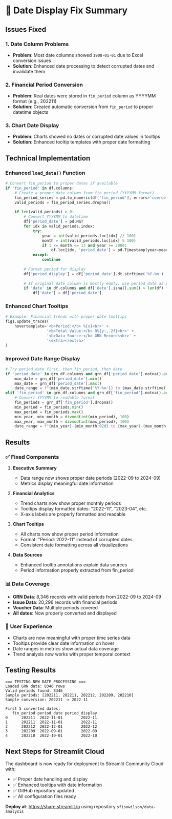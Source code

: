 # 📅 Date Display Fix Summary

## Issues Fixed

### 1. **Date Column Problems**
- **Problem**: Most date columns showed `1900-01-01` due to Excel conversion issues
- **Solution**: Enhanced date processing to detect corrupted dates and invalidate them

### 2. **Financial Period Conversion**
- **Problem**: Real dates were stored in `fin_period` column as YYYYMM format (e.g., 202211)
- **Solution**: Created automatic conversion from `fin_period` to proper datetime objects

### 3. **Chart Date Display**
- **Problem**: Charts showed no dates or corrupted date values in tooltips
- **Solution**: Enhanced tooltip templates with proper date formatting

## Technical Implementation

### Enhanced `load_data()` Function
```python
# Convert fin_period to proper dates if available
if 'fin_period' in df.columns:
    # Create a proper date column from fin_period (YYYYMM format)
    fin_period_series = pd.to_numeric(df['fin_period'], errors='coerce')
    valid_periods = fin_period_series.dropna()
    
    if len(valid_periods) > 0:
        # Convert YYYYMM to datetime
        df['period_date'] = pd.NaT
        for idx in valid_periods.index:
            try:
                year = int(valid_periods.loc[idx] // 100)
                month = int(valid_periods.loc[idx] % 100)
                if 1 <= month <= 12 and year >= 2000:
                    df.loc[idx, 'period_date'] = pd.Timestamp(year=year, month=month, day=1)
            except:
                continue
        
        # Format period for display
        df['period_display'] = df['period_date'].dt.strftime('%Y-%m')
        
        # If original date column is mostly empty, use period_date as primary date
        if 'date' in df.columns and df['date'].isna().sum() > len(df) * 0.8:
            df['date'] = df['period_date']
```

### Enhanced Chart Tooltips
```python
# Example: Financial trends with proper date tooltips
fig1.update_traces(
    hovertemplate='<b>Period:</b> %{x}<br>' +
                  '<b>Total Value:</b> R%{y:,.2f}<br>' +
                  '<b>Data Source:</b> GRN Records<br>' +
                  '<extra></extra>'
)
```

### Improved Date Range Display
```python
# Try period_date first, then fin_period, then date
if 'period_date' in grn_df.columns and grn_df['period_date'].notna().any():
    min_date = grn_df['period_date'].min()
    max_date = grn_df['period_date'].max()
    date_range = f"{min_date.strftime('%Y-%m')} to {max_date.strftime('%Y-%m')}"
elif 'fin_period' in grn_df.columns and grn_df['fin_period'].notna().any():
    # Convert YYYYMM to readable format
    fin_periods = grn_df['fin_period'].dropna()
    min_period = fin_periods.min()
    max_period = fin_periods.max()
    min_year, min_month = divmod(int(min_period), 100)
    max_year, max_month = divmod(int(max_period), 100)
    date_range = f"{min_year}-{min_month:02d} to {max_year}-{max_month:02d}"
```

## Results

### ✅ **Fixed Components**
1. **Executive Summary**
   - Data range now shows proper date periods (2022-09 to 2024-09)
   - Metrics display meaningful date information

2. **Financial Analytics**
   - Trend charts now show proper monthly periods
   - Tooltips display formatted dates: "2022-11", "2023-04", etc.
   - X-axis labels are properly formatted and readable

3. **Chart Tooltips**
   - All charts now show proper period information
   - Format: "Period: 2022-11" instead of corrupted dates
   - Consistent date formatting across all visualizations

4. **Data Sources**
   - Enhanced tooltip annotations explain data sources
   - Period information properly extracted from fin_period

### 📊 **Data Coverage**
- **GRN Data**: 8,346 records with valid periods from 2022-09 to 2024-09
- **Issue Data**: 20,296 records with financial periods
- **Voucher Data**: Multiple periods covered
- **All dates**: Now properly converted and displayed

### 🎯 **User Experience**
- Charts are now meaningful with proper time series data
- Tooltips provide clear date information on hover
- Date ranges in metrics show actual data coverage
- Trend analysis now works with proper temporal context

## Testing Results

```
=== TESTING NEW DATE PROCESSING ===
Loaded GRN data: 8346 rows
Valid periods found: 8346
Sample periods: [202211, 202211, 202212, 202209, 202210]
Sample conversion: 202211 -> 2022-11

First 5 converted dates:
   fin_period period_date period_display
0      202211  2022-11-01        2022-11
1      202211  2022-11-01        2022-11
2      202212  2022-12-01        2022-12
3      202209  2022-09-01        2022-09
4      202210  2022-10-01        2022-10
```

## Next Steps for Streamlit Cloud

The dashboard is now ready for deployment to Streamlit Community Cloud with:
- ✅ Proper date handling and display
- ✅ Enhanced tooltips with date information
- ✅ GitHub repository updated
- ✅ All configuration files ready

**Deploy at**: https://share.streamlit.io using repository `sfisowilson/data-analysis`
